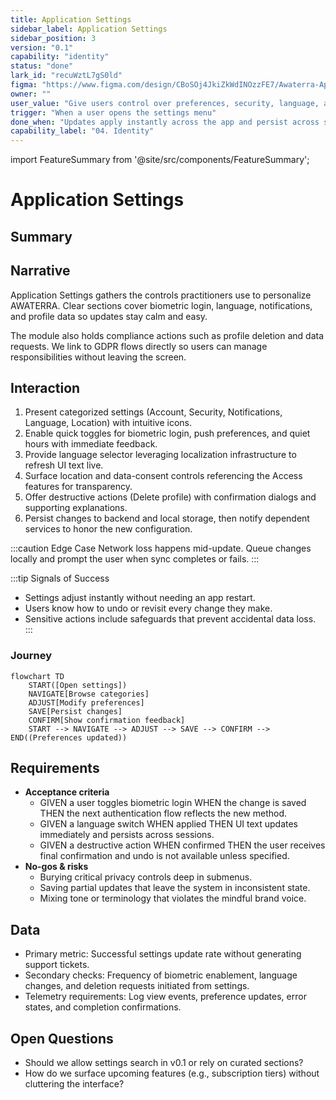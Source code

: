 ```yaml
---
title: Application Settings
sidebar_label: Application Settings
sidebar_position: 3
version: "0.1"
capability: "identity"
status: "done"
lark_id: "recuWztL7gS0ld"
figma: "https://www.figma.com/design/CBoSOj4JkiZkWdINOzzFE7/Awaterra-App-UIUX?node-id=48-16"
owner: ""
user_value: "Give users control over preferences, security, language, and notifications"
trigger: "When a user opens the settings menu"
done_when: "Updates apply instantly across the app and persist across sessions"
capability_label: "04. Identity"
---
```


import FeatureSummary from '@site/src/components/FeatureSummary';

# Application Settings

## Summary

<FeatureSummary />

## Narrative
Application Settings gathers the controls practitioners use to personalize AWATERRA. Clear sections cover biometric login, language, notifications, and profile data so updates stay calm and easy.

The module also holds compliance actions such as profile deletion and data requests. We link to GDPR flows directly so users can manage responsibilities without leaving the screen.

## Interaction
1. Present categorized settings (Account, Security, Notifications, Language, Location) with intuitive icons.
2. Enable quick toggles for biometric login, push preferences, and quiet hours with immediate feedback.
3. Provide language selector leveraging localization infrastructure to refresh UI text live.
4. Surface location and data-consent controls referencing the Access features for transparency.
5. Offer destructive actions (Delete profile) with confirmation dialogs and supporting explanations.
6. Persist changes to backend and local storage, then notify dependent services to honor the new configuration.

:::caution Edge Case
Network loss happens mid-update. Queue changes locally and prompt the user when sync completes or fails.
:::

:::tip Signals of Success
- Settings adjust instantly without needing an app restart.
- Users know how to undo or revisit every change they make.
- Sensitive actions include safeguards that prevent accidental data loss.
:::

### Journey

```mermaid
flowchart TD
    START([Open settings])
    NAVIGATE[Browse categories]
    ADJUST[Modify preferences]
    SAVE[Persist changes]
    CONFIRM[Show confirmation feedback]
    START --> NAVIGATE --> ADJUST --> SAVE --> CONFIRM --> END((Preferences updated))
```

## Requirements
- **Acceptance criteria**
  - GIVEN a user toggles biometric login WHEN the change is saved THEN the next authentication flow reflects the new method.
  - GIVEN a language switch WHEN applied THEN UI text updates immediately and persists across sessions.
  - GIVEN a destructive action WHEN confirmed THEN the user receives final confirmation and undo is not available unless specified.
- **No-gos & risks**
  - Burying critical privacy controls deep in submenus.
  - Saving partial updates that leave the system in inconsistent state.
  - Mixing tone or terminology that violates the mindful brand voice.

## Data
- Primary metric: Successful settings update rate without generating support tickets.
- Secondary checks: Frequency of biometric enablement, language changes, and deletion requests initiated from settings.
- Telemetry requirements: Log view events, preference updates, error states, and completion confirmations.

## Open Questions
- Should we allow settings search in v0.1 or rely on curated sections?
- How do we surface upcoming features (e.g., subscription tiers) without cluttering the interface?
